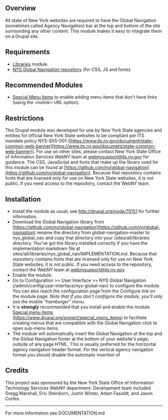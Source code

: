 ## Overview ##
All state of New York websites are required to have the Global Navigation
 (sometimes called Agency Navigation) bar at the top and bottom of the site
 surrounding any other
 content.  This module makes it easy to integrate them on a Drupal site.

## Requirements ##
- [Libraries](https://www.drupal.org/project/libraries) module.
- [NYS Global Navigation repository](https://github.com/ny/global-navigation)
  (for CSS, JS and fonts).

## Recommended Modules ##
- [Special Menu Items](https://www.drupal.org/project/special_menu_items)
  to enable adding menu items that don't have links (using the <nolink\>
  URL option).

## Restrictions ##
This Drupal module was developed for use by New York State agencies and entities
  for official New York State websites to be compliant per ITS mandate policy
  NYS-S05-001 ([https://www.its.ny.gov/document/state-common-web-banner](https://www.its.ny.gov/document/state-common-web-banner)).
  For use on other sites, please contact New York State Office of Information
  Services WebNY team at webnysupport@its.ny.gov for guidance. The CSS,
  JavaScript and fonts that make up the library used for this module can be
  found at [https://github.com/ny/global-navigation](https://github.com/ny/global-navigation).
  Because that repository contains fonts that are licensed only for use on
  New York State websites, it is not public.  If you need access to the
  repository, contact the WebNY team.

## Installation ##
- Install the module as usual, 
  see http://drupal.org/node/70151 for further information.
- Download the Global Navigation library from 
  [https://github.com/ny/global-navigation](https://github.com/ny/global-navigation)
  rename the directory from global-navigation-master to nys_global_nav and copy
  that directory into your /sites/all/libraries directory.  You've got the
  library installed correctly if you have the implementation markdown file at
  sites/all/libraries/nys_global_nav/IMPLEMENTATION.md. Because that repository
  contains fonts that are licensed only for use on New York State websites,
  it is not public.  If you need access to the repository, contact the
  WebNY team at webnysupport@its.ny.gov. 
- Enable the module.
- Go to Configuration >> User Interface >> NYS Global Navigation
  (/admin/config/user-interface/nys-global-nav) to configure the module.
  You can also reach the configuration page from the Configure link on the
  module page.
  *Note that if you don't configure the module, you'll only see the mobile
  "hamburger" menu.*
- It is **strongly** recommended that you install and enable the module
  [Special menu items](https://www.drupal.org/project/special_menu_items)
  (https://www.drupal.org/project/special_menu_items) to facilitate creating
  menus that are compatible with the Global Navigation click to open sub-menu
  items.
- The module will automatically insert the Global Navigation at the top
  and the Global Navigation footer at the bottom of your website's page;
  outside of any page HTML.  This is usually preferred for the horizontal
  agency navigation header format.  For the vertical agency navigation format
  you should disable the automatic insertion of  

## Credits ##
This project was sponsored by the New York State Office of Information
 Technology Services WebNY department.  Development team included Gregg
 Marshall, Eric Steinborn, Justin Winter, Adam Fasoldt, and Jason Cortes.


----------

For more information see DOCUMENTATION.md
